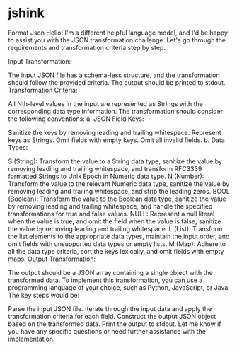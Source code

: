 # jshink
Format Json
Hello! I'm a different helpful language model, and I'd be happy to assist you with the JSON transformation challenge. Let's go through the requirements and transformation criteria step by step.

Input Transformation:

The input JSON file has a schema-less structure, and the transformation should follow the provided criteria.
The output should be printed to stdout.
Transformation Criteria:

All Nth-level values in the input are represented as Strings with the corresponding data type information.
The transformation should consider the following conventions:
a. JSON Field Keys:

Sanitize the keys by removing leading and trailing whitespace.
Represent keys as Strings.
Omit fields with empty keys.
Omit all invalid fields.
b. Data Types:

S (String): Transform the value to a String data type, sanitize the value by removing leading and trailing whitespace, and transform RFC3339 formatted Strings to Unix Epoch in Numeric data type.
N (Number): Transform the value to the relevant Numeric data type, sanitize the value by removing leading and trailing whitespace, and strip the leading zeros.
BOOL (Boolean): Transform the value to the Boolean data type, sanitize the value by removing leading and trailing whitespace, and handle the specified transformations for true and false values.
NULL: Represent a null literal when the value is true, and omit the field when the value is false, sanitize the value by removing leading and trailing whitespace.
L (List): Transform the list elements to the appropriate data types, maintain the input order, and omit fields with unsupported data types or empty lists.
M (Map): Adhere to all the data type criteria, sort the keys lexically, and omit fields with empty maps.
Output Transformation:

The output should be a JSON array containing a single object with the transformed data.
To implement this transformation, you can use a programming language of your choice, such as Python, JavaScript, or Java. The key steps would be:

Parse the input JSON file.
Iterate through the input data and apply the transformation criteria for each field.
Construct the output JSON object based on the transformed data.
Print the output to stdout.
Let me know if you have any specific questions or need further assistance with the implementation.
